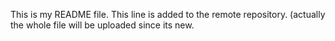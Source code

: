 This is my README file.
This line is added to the remote repository. (actually the whole file will be uploaded since its new. 
